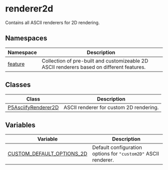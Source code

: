 # renderer2d

Contains all ASCII renderers for 2D rendering.

## Namespaces

| Namespace                              | Description                                                                               |
| -------------------------------------- | ----------------------------------------------------------------------------------------- |
| [feature](namespaces/feature/index.md) | Collection of pre-built and customizeable 2D ASCII renderers based on different features. |

## Classes

| Class                                                 | Description                             |
| ----------------------------------------------------- | --------------------------------------- |
| [P5AsciifyRenderer2D](classes/P5AsciifyRenderer2D.md) | ASCII renderer for custom 2D rendering. |

## Variables

| Variable                                                            | Description                                                    |
| ------------------------------------------------------------------- | -------------------------------------------------------------- |
| [CUSTOM_DEFAULT_OPTIONS_2D](variables/CUSTOM_DEFAULT_OPTIONS_2D.md) | Default configuration options for `"custom2D"` ASCII renderer. |
